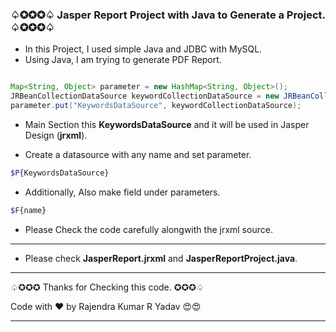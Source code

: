 ### ♤✪✪✪♤ Jasper Report Project with Java to Generate a Project. ♤✪✪✪♤

- In this Project, I used simple Java and JDBC with MySQL.
- Using Java, I am trying to generate PDF Report.

````java

Map<String, Object> parameter = new HashMap<String, Object>();
JRBeanCollectionDataSource keywordCollectionDataSource = new JRBeanCollectionDataSource(keywordList);
parameter.put("KeywordsDataSource", keywordCollectionDataSource);
````

- Main Section this <b>KeywordsDataSource</b> and it will be used in Jasper Design (<b>jrxml</b>).

- Create a datasource with any name and set parameter.
````bash
$P{KeywordsDataSource}
````

- Additionally, Also make field under parameters.
````bash
$F{name}
````

- Please Check the code carefully alongwith the jrxml source.
***

- Please check <b>JasperReport.jrxml</b> and <b>JasperReportProject.java</b>.

***
♤✪✪✪   Thanks for Checking this code.   ✪✪✪♤

Code with ❤️️ by Rajendra Kumar R Yadav 😍😍
***
